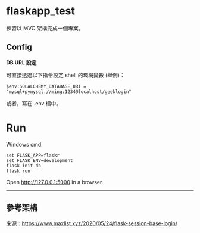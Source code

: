 # flaskapp_test

練習以 MVC 架構完成一個專案。

## Config

**DB URL 設定**

可直接透過以下指令設定 shell 的環境變數 (舉例)：
```
$env:SQLALCHEMY_DATABASE_URI = "mysql+pymysql://ming:1234@localhost/geeklogin"
```
或者，寫在 .env 檔中。

# Run

Windows cmd:
```
set FLASK_APP=flaskr
set FLASK_ENV=development
flask init-db
flask run
```
Open http://127.0.0.1:5000 in a browser.

_________
## 參考架構

來源：https://www.maxlist.xyz/2020/05/24/flask-session-base-login/
